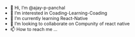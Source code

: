 - 👋 Hi, I’m @ajay-p-panchal
- 👀 I’m interested in Coading-Learning-Coading
- 🌱 I’m currently learning React-Native
- 💞️ I’m looking to collaborate on Compunity of react native
- 📫 How to reach me ...

<!---
ajay-p-panchal/ajay-p-panchal is a ✨ special ✨ repository because its `README.md` (this file) appears on your GitHub profile.
You can click the Preview link to take a look at your changes.
--->
